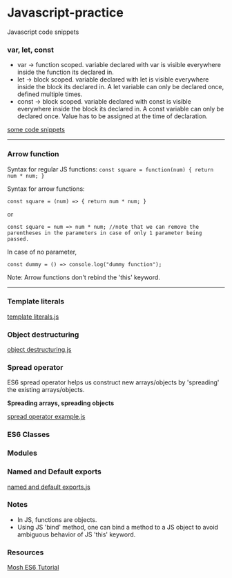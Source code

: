 # Javascript-practice
Javascript code snippets

### var, let, const

- var -> function scoped. variable declared with var is visible everywhere inside the function its declared in.
- let -> block scoped. variable declared with let is visible everywhere inside the block its declared in. A let variable can only be declared once, defined multiple times.
- const -> block scoped. variable declared with const is visible everywhere inside the block its declared in. A const variable can only be declared once. Value has to be assigned at the time of declaration. 

[some code snippets](https://github.com/Parikshit-Hooda/Javascript-practice/blob/main/var%20let%20const.js)

---

### Arrow function

Syntax for regular JS functions:
`
const square = function(num) {
return num * num;
}
`

Syntax for arrow functions:

`
const square = (num) => {
return num * num;
}
`

or 

`
const square = num => num * num; //note that we can remove the parentheses in the parameters in case of only 1 parameter being passed.
`

In case of no parameter,

`
const dummy = () => console.log("dummy function");
`

Note: Arrow functions don't rebind the 'this' keyword.

---

### Template literals

[template literals.js](https://github.com/Parikshit-Hooda/Javascript-practice/blob/main/template%20literals.js)


### Object destructuring

[object destructuring.js](https://github.com/Parikshit-Hooda/Javascript-practice/blob/main/object%20destructuring.js)

### Spread operator

ES6 spread operator helps us construct new arrays/objects by 'spreading' the existing arrays/objects.

**Spreading arrays, spreading objects**

[spread operator example.js](https://github.com/Parikshit-Hooda/Javascript-practice/blob/main/spread%20operator%20example.js)

### ES6 Classes


### Modules


### Named and Default exports

[named and default exports.js](https://github.com/Parikshit-Hooda/Javascript-practice/blob/main/named%20and%20default%20exports.js)





### Notes
- In JS, functions are objects.
- Using JS 'bind' method, one can bind a method to a JS object to avoid ambiguous behavior of JS 'this' keyword.


### Resources

[Mosh ES6 Tutorial](https://www.youtube.com/watch?v=NCwa_xi0Uuc)
